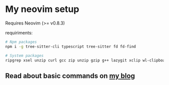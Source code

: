 # My neovim setup

Requires Neovim (>= v0.8.3)

requiriments:

```bash
# Npm packages
npm i -g tree-sitter-cli typescript tree-sitter fd fd-find

# System packages
ripgrep xsel unzip curl gcc zip unzip gzip g++ lazygit xclip wl-clipboard
```

## Read about basic commands on [my blog](https://www.rxtsel.dev/en/blog/basic-commands-for-neovim/)

